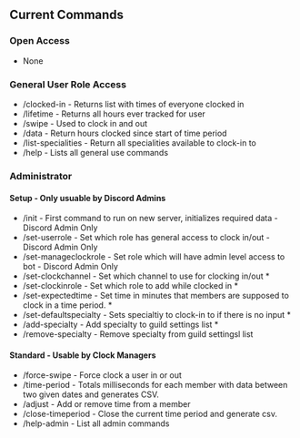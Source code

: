 ## Current Commands
### Open Access
- None

### General User Role Access
- /clocked-in - Returns list with times of everyone clocked in
- /lifetime - Returns all hours ever tracked for user
- /swipe - Used to clock in and out
- /data - Return hours clocked since start of time period
- /list-specialities - Return all specialities available to clock-in to
- /help - Lists all general use commands

### Administrator
#### Setup - Only usuable by Discord Admins
- /init - First command to run on new server, initializes required data     - Discord Admin Only
- /set-userrole - Set which role has general access to clock in/out         - Discord Admin Only
- /set-manageclockrole - Set role which will have admin level access to bot - Discord Admin Only
- /set-clockchannel - Set which channel to use for clocking in/out *
- /set-clockinrole - Set which role to add while clocked in *
- /set-expectedtime - Set time in minutes that members are supposed to clock in a time period. *
- /set-defaultspecialty - Sets specialtiy to clock-in to if there is no input *
- /add-specialty - Add specialty to guild settings list *
- /remove-specialty - Remove specialty from guild settingsl list
#### Standard - Usable by Clock Managers
- /force-swipe - Force clock a user in or out
- /time-period - Totals milliseconds for each member with data between two given dates and generates CSV.
- /adjust - Add or remove time from a member
- /close-timeperiod - Close the current time period and generate csv.
- /help-admin - List all admin commands

